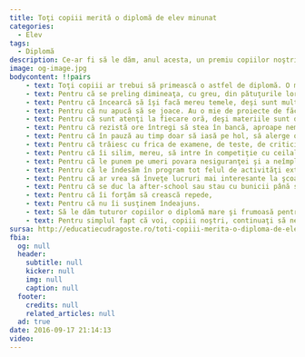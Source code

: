 ```yaml
---
title: Toţi copiii merită o diplomă de elev minunat
categories:
  - Elev
tags:
  - Diplomă
description: Ce-ar fi să le dăm, anul acesta, un premiu copiilor noştri chiar la început de an şcolar.  Şi o diplomă în care să nu scrie note, medii sau calificative, ci doar atât - Diplomă de elev minunat.
image: og-image.jpg
bodycontent: !!pairs
    - text: Toţi copiii ar trebui să primească o astfel de diplomă. O merită, cu adevărat.
    - text: Pentru că se preling dimineaţa, cu greu, din pătuţurile lor calde şi cu vise frumoase ca să meargă la şcoală,
    - text: Pentru că încearcă să îşi facă mereu temele, deşi sunt multe şi copleşitoare, iar ei le urăsc,
    - text: Pentru că nu apucă să se joace. Au o mie de proiecte de făcut acasă, deşi abia ce s-au întors de la şcoală,
    - text: Pentru că sunt atenţi la fiecare oră, deşi materiile sunt dense şi împovărătoare,
    - text: Pentru că rezistă ore întregi să stea în bancă, aproape nemişcaţi, încă de la clasa pregătitoare,
    - text: Pentru că în pauză au timp doar să iasă pe hol, să alerge o dată şi să îşi scoată manualele din ghiozdan pentru următoarea oră,
    - text: Pentru că trăiesc cu frica de examene, de teste, de criticile profesorilor şi ale noastre, de note proaste,
    - text: Pentru că îi silim, mereu, să intre în competiţie cu ceilalţi colegi în loc să fie în competiţie cu ei înşişi,
    - text: Pentru că le punem pe umeri povara nesiguranţei şi a neîmplinirilor noastre şi le cerem să fie cei mai buni,
    - text: Pentru că le îndesăm în program tot felul de activităţi extra-şcolare,
    - text: Pentru că ar vrea să înveţe lucruri mai interesante la şcoală, dar noi ne încăpăţânăm să le băgăm pe gât aceleaşi materii ca cele de vremea noastră,
    - text: Pentru că se duc la after-school sau stau cu bunicii până seara pentru că noi, părinţii, suntem prinşi până târziu la serviciu.
    - text: Pentru că îi forţăm să crească repede,
    - text: Pentru că nu îi susţinem îndeajuns.
    - text: Să le dăm tuturor copiilor o diplomă mare şi frumoasă pentru că, în toată nebunia asta, ei reuşesc să rămână frumoşi, încrezători, iubitori, înflăcăraţi, glumeţi, răbdători. Şi continuă să înveţe la şcoală, cum pot ei mai bine, ca să ne facă pe noi mândri de ei.
    - text: Pentru simplul fapt că voi, copiii noştri, continuaţi să ne iubiţi, deşi noi facem atât de puţin ca să schimbăm lumea în care trăiţi, meritaţi cel mai mare premiu din lume.
sursa: http://educatiecudragoste.ro/toti-copiii-merita-o-diploma-de-elev-minunat/
fbia:
  og: null
  header:
    subtitle: null
    kicker: null
    img: null
    caption: null
  footer:
    credits: null
    related_articles: null
  ad: true
date: 2016-09-17 21:14:13
video:
---
```





